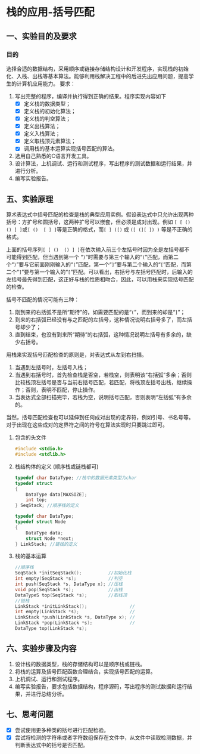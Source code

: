 # 栈的应用-括号匹配

## 一、实验目的及要求

### 目的

选择合适的数据结构，采用顺序或链接存储结构设计和开发程序，实现栈的初始化、入栈、出栈等基本算法。能够利用栈解决工程中的后进先出应用问题，提高学生的计算机应用能力。
要求：

1. 写出完整的程序，编译并执行得到正确的结果。程序实现内容如下
    - [x] 定义栈的数据类型；
    - [x] 定义栈的初始化算法；
    - [x] 定义栈的判空算法；
    - [x] 定义出栈算法；
    - [x] 定义入栈算法；
    - [x] 定义取栈顶元素算法；
    - [x] 调用栈的基本运算实现括号匹配的算法。
2. 选用自己熟悉的C语言开发工具。
3. 设计算法，上机调试、运行和测试程序，写出程序的测试数据和运行结果，并进行分析。
4. 编写实验报告。

## 五、实验原理

算术表达式中括号匹配的检查是栈的典型应用实例。假设表达式中只允许出现两种括号：方扩号和圆括号，这两种扩号可以嵌套，但必须是成对出现。例如 `[ [ ()  () ] ]`或`[ ()  [ ] ]`等是正确的格式，而`[ ] ([)` 或 `([ (][ ]) )` 等是不正确的格式。

上面的括号序列`[ [ ()  () ] ]`在依次输入前三个左括号时因为全是左括号都不可能得到匹配，但当遇到第一个 “`)`”时需要与第三个输入的“`(`”匹配，而第二个“`)`”要与它前面刚刚输入的“`(`”匹配，第一个“`]`”要与第二个输入的“`[`”匹配，而第二个“`]`”要与第一个输入的“`[`”匹配。可以看出，右括号与左括号匹配时，后输入的左括号最先得到匹配，这正好与栈的性质相吻合，因此，可以用栈来实现括号匹配的检查。

括号不匹配的情况可能有三种：

1. 刚到来的右括弧不是所“期待”的，如需要匹配的是“`(`”，而到来的却是“`]`”；
2. 到来的右括弧已经没有与之匹配的左括号，这种情况说明右括号多了，而左括号却少了；
3. 直到结束，也没有到来所“期待”的右括弧，这种情况说明左括号有多余的，缺少右括号。

用栈来实现括号匹配检查的原则是，对表达式从左到右扫描。

1. 当遇到左括号时，左括号入栈；
2. 当遇到右括号时，首先检查栈是否空，若栈空，则表明该“右括弧”多余；否则比较栈顶左括号是否与当前右括号匹配，若匹配，将栈顶左括号出栈，继续操作；否则，表明不匹配，停止操作。
3. 当表达式全部扫描完毕，若栈为空，说明括号匹配，否则表明“左括弧”有多余的。

当然，括号匹配检查也可以延伸到任何成对出现的定界符，例如引号、书名号等。对于出现在这些成对的定界符之间的符号在算法实现时只要跳过即可。

1. 包含的头文件

    ```c
    #include <stdio.h>
    #include <stdlib.h> 
    ```

2. 栈结构体的定义 (顺序栈或链栈都可)

    ```c
    typedef char DataType; //栈中的数据元素类型为char
    typedef struct
    {
        DataType data[MAXSIZE];
        int top;
    } SeqStack; //顺序栈的定义

    typedef char DataType;
    typedef struct Node
    {
        DataType data;
        struct Node *next;
    } LinkStack; //链栈的定义
    ```

3. 栈的基本运算

    ```c
    //顺序栈
    SeqStack *initSeqStack();          //初始化栈
    int empty(SeqStack *s);            //判空
    int push(SeqStack *s, DataType x); //压栈
    void pop(SeqStack *s);             //出栈
    DataTypeS top(SeqStack *s);        //取栈顶
    //链栈
    LinkStack *initLinkStack();                //
    int empty(LinkStack *s);                   //
    LinkStack *push(LinkStack *s, DataType x); //
    LinkStack *pop(LinkStack *s);              //
    DataType top(LinkStack *s);
    ```

## 六、实验步骤及内容

1. 设计栈的数据类型，栈的存储结构可以是顺序栈或链栈。
2. 将栈的运算及括号匹配函数合理结合，实现括号匹配的运算。
3. 上机调试、运行和测试程序。
4. 编写实验报告，要求包括数据结构，程序源码，写出程序的测试数据和运行结果，并进行总结分析。

## 七、思考问题

- [x] 尝试使用更多种类的括号进行匹配检验。
- [x] 尝试将检测的字符串或者字符数组保存在文件中，从文件中读取检测数据，并判断表达式中的括号是否匹配。
